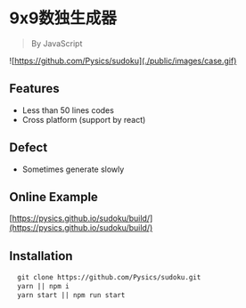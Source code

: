 # 9x9数独生成器
> By JavaScript

![https://github.com/Pysics/sudoku](./public/images/case.gif)

## Features
- Less than 50 lines codes
- Cross platform (support by react)

## Defect
- Sometimes generate slowly

## Online Example
[https://pysics.github.io/sudoku/build/](https://pysics.github.io/sudoku/build/)

## Installation
```
  git clone https://github.com/Pysics/sudoku.git
  yarn || npm i
  yarn start || npm run start
```
